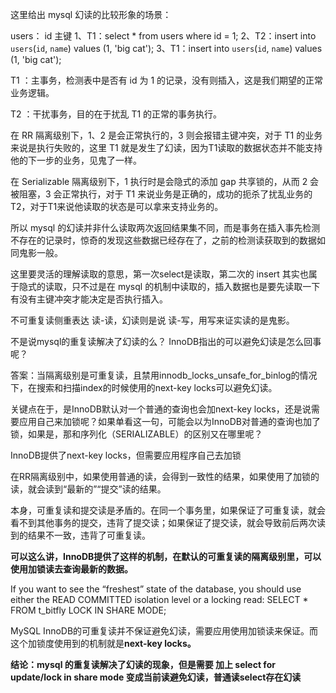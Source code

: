 这里给出 mysql 幻读的比较形象的场景：

users： id 主键
1、T1：select * from users where id = 1;
2、T2：insert into `users`(`id`, `name`) values (1, 'big cat');
3、T1：insert into `users`(`id`, `name`) values (1, 'big cat');

 T1 ：主事务，检测表中是否有 id 为 1 的记录，没有则插入，这是我们期望的正常业务逻辑。

T2 ：干扰事务，目的在于扰乱 T1 的正常的事务执行。

在 RR 隔离级别下，1、2 是会正常执行的，3 则会报错主键冲突，对于 T1 的业务来说是执行失败的，这里 T1 就是发生了幻读，因为T1读取的数据状态并不能支持他的下一步的业务，见鬼了一样。

在 Serializable 隔离级别下，1 执行时是会隐式的添加 gap 共享锁的，从而 2 会被阻塞，3 会正常执行，对于 T1 来说业务是正确的，成功的扼杀了扰乱业务的T2，对于T1来说他读取的状态是可以拿来支持业务的。

所以 mysql 的幻读并非什么读取两次返回结果集不同，而是事务在插入事先检测不存在的记录时，惊奇的发现这些数据已经存在了，之前的检测读获取到的数据如同鬼影一般。

这里要灵活的理解读取的意思，第一次select是读取，第二次的 insert 其实也属于隐式的读取，只不过是在 mysql 的机制中读取的，插入数据也是要先读取一下有没有主键冲突才能决定是否执行插入。

不可重复读侧重表达 读-读，幻读则是说 读-写，用写来证实读的是鬼影。



不是说mysql的重复读解决了幻读的么？ InnoDB指出的可以避免幻读是怎么回事呢？ 

答案：当隔离级别是可重复读，且禁用innodb_locks_unsafe_for_binlog的情况下，在搜索和扫描index的时候使用的next-key locks可以避免幻读。

关键点在于，是InnoDB默认对一个普通的查询也会加next-key locks，还是说需要应用自己来加锁呢？如果单看这一句，可能会以为InnoDB对普通的查询也加了锁，如果是，那和序列化（SERIALIZABLE）的区别又在哪里呢？

InnoDB提供了next-key locks，但需要应用程序自己去加锁 



在RR隔离级别中，如果使用普通的读，会得到一致性的结果，如果使用了加锁的读，就会读到“最新的”“提交”读的结果。

本身，可重复读和提交读是矛盾的。在同一个事务里，如果保证了可重复读，就会看不到其他事务的提交，违背了提交读；如果保证了提交读，就会导致前后两次读到的结果不一致，违背了可重复读。

**可以这么讲，InnoDB提供了这样的机制，在默认的可重复读的隔离级别里，可以使用加锁读去查询最新的数据。** 

If you want to see the “freshest” state of the database, you should use either the READ COMMITTED isolation level or a locking read: SELECT * FROM t_bitfly LOCK IN SHARE MODE; 

MySQL InnoDB的可重复读并不保证避免幻读，需要应用使用加锁读来保证。而这个加锁度使用到的机制就是**next-key locks。**

**结论：mysql 的重复读解决了幻读的现象，但是需要 加上 select for update/lock in share mode 变成当前读避免幻读，普通读select存在幻读**